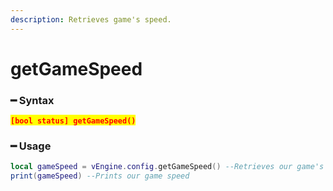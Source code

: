 ```yaml
---
description: Retrieves game's speed.
---
```


# getGameSpeed

### ━ Syntax

<mark style="color:red;">**`[bool status] getGameSpeed()`**</mark>

### ━ Usage

```lua
local gameSpeed = vEngine.config.getGameSpeed() --Retrieves our game's speed
print(gameSpeed) --Prints our game speed
```
